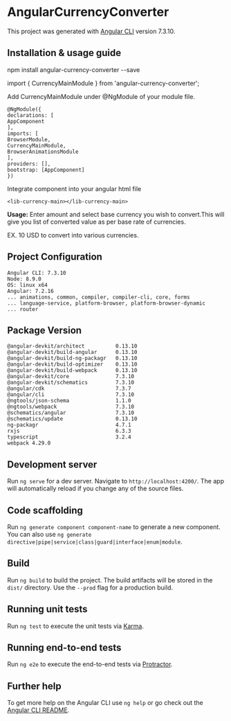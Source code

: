 
# AngularCurrencyConverter

This project was generated with [Angular CLI](https://github.com/angular/angular-cli) version 7.3.10.

## Installation & usage guide

npm install angular-currency-converter --save

import { CurrencyMainModule } from 'angular-currency-converter';

Add CurrencyMainModule under @NgModule of your module file.

`@NgModule({`<br>
  `declarations: [`<br>
    `AppComponent`<br>
  `],`<br>
  `imports: [`<br>
    `BrowserModule,`<br>
    `CurrencyMainModule,`<br>
    `BrowserAnimationsModule`<br>
  `],`<br>
  `providers: [],`<br>
  `bootstrap: [AppComponent]`<br>
`})`

Integrate component into your angular html file

`<lib-currency-main></lib-currency-main>`

**Usage:** Enter amount and select base currency you wish to convert.This will give you list of converted value as per base rate of currencies.

EX. 10 USD to convert into various currencies.

## Project Configuration

`Angular CLI: 7.3.10`<br/>
`Node: 8.9.0`<br/>
`OS: linux x64`<br/>
`Angular: 7.2.16`<br/>
`... animations, common, compiler, compiler-cli, core, forms`<br/>
`... language-service, platform-browser, platform-browser-dynamic`<br/>
`... router`

Package                            Version
------------------------------------------------------------
`@angular-devkit/architect          0.13.10`<br/>
`@angular-devkit/build-angular      0.13.10`<br/>
`@angular-devkit/build-ng-packagr   0.13.10`<br/>
`@angular-devkit/build-optimizer    0.13.10`<br/>
`@angular-devkit/build-webpack      0.13.10`<br/>
`@angular-devkit/core               7.3.10`<br/>
`@angular-devkit/schematics         7.3.10`<br/>
`@angular/cdk                       7.3.7`<br/>
`@angular/cli                       7.3.10`<br/>
`@ngtools/json-schema               1.1.0`<br/>
`@ngtools/webpack                   7.3.10`<br/>
`@schematics/angular                7.3.10`<br/>
`@schematics/update                 0.13.10`<br/>
`ng-packagr                         4.7.1`<br/>
`rxjs                               6.3.3`<br/>
`typescript                         3.2.4`<br/>
`webpack 4.29.0`

## Development server

Run `ng serve` for a dev server. Navigate to `http://localhost:4200/`. The app will automatically reload if you change any of the source files.

## Code scaffolding

Run `ng generate component component-name` to generate a new component. You can also use `ng generate directive|pipe|service|class|guard|interface|enum|module`.

## Build

Run `ng build` to build the project. The build artifacts will be stored in the `dist/` directory. Use the `--prod` flag for a production build.

## Running unit tests

Run `ng test` to execute the unit tests via [Karma](https://karma-runner.github.io).

## Running end-to-end tests

Run `ng e2e` to execute the end-to-end tests via [Protractor](http://www.protractortest.org/).

## Further help

To get more help on the Angular CLI use `ng help` or go check out the [Angular CLI README](https://github.com/angular/angular-cli/blob/master/README.md).
